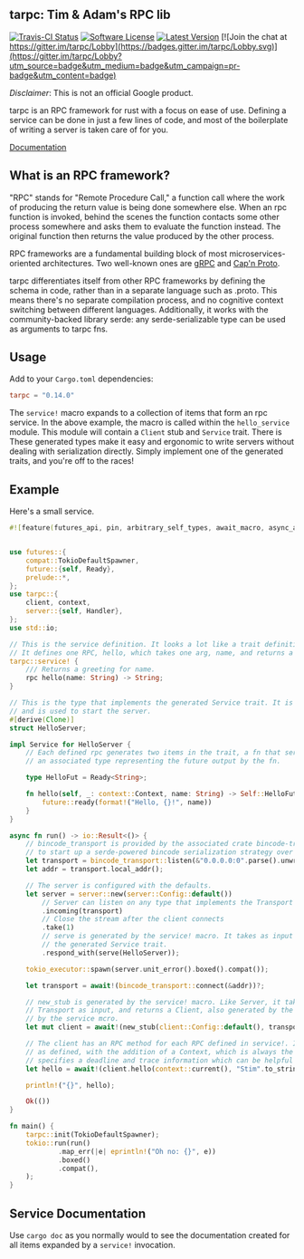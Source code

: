 ## tarpc: Tim & Adam's RPC lib
[![Travis-CI Status](https://travis-ci.org/google/tarpc.png?branch=master)](https://travis-ci.org/google/tarpc)
[![Software License](https://img.shields.io/badge/license-MIT-brightgreen.svg)](LICENSE)
[![Latest Version](https://img.shields.io/crates/v/tarpc.svg)](https://crates.io/crates/tarpc)
[![Join the chat at https://gitter.im/tarpc/Lobby](https://badges.gitter.im/tarpc/Lobby.svg)](https://gitter.im/tarpc/Lobby?utm_source=badge&utm_medium=badge&utm_campaign=pr-badge&utm_content=badge)

*Disclaimer*: This is not an official Google product.

tarpc is an RPC framework for rust with a focus on ease of use. Defining a
service can be done in just a few lines of code, and most of the boilerplate of
writing a server is taken care of for you.

[Documentation](https://docs.rs/crate/tarpc/)

## What is an RPC framework?
"RPC" stands for "Remote Procedure Call," a function call where the work of
producing the return value is being done somewhere else. When an rpc function is
invoked, behind the scenes the function contacts some other process somewhere
and asks them to evaluate the function instead. The original function then
returns the value produced by the other process.

RPC frameworks are a fundamental building block of most microservices-oriented
architectures. Two well-known ones are [gRPC](http://www.grpc.io) and
[Cap'n Proto](https://capnproto.org/).

tarpc differentiates itself from other RPC frameworks by defining the schema in code,
rather than in a separate language such as .proto. This means there's no separate compilation
process, and no cognitive context switching between different languages. Additionally, it
works with the community-backed library serde: any serde-serializable type can be used as
arguments to tarpc fns.

## Usage
Add to your `Cargo.toml` dependencies:

```toml
tarpc = "0.14.0"
```

The `service!` macro expands to a collection of items that form an
rpc service. In the above example, the macro is called within the
`hello_service` module. This module will contain a `Client` stub and `Service` trait.  There is
These generated types make it easy and ergonomic to write servers without dealing with serialization
directly. Simply implement one of the generated traits, and you're off to the
races!

## Example

Here's a small service.

```rust
#![feature(futures_api, pin, arbitrary_self_types, await_macro, async_await, proc_macro_hygiene)]


use futures::{
    compat::TokioDefaultSpawner,
    future::{self, Ready},
    prelude::*,
};
use tarpc::{
    client, context,
    server::{self, Handler},
};
use std::io;

// This is the service definition. It looks a lot like a trait definition.
// It defines one RPC, hello, which takes one arg, name, and returns a String.
tarpc::service! {
    /// Returns a greeting for name.
    rpc hello(name: String) -> String;
}

// This is the type that implements the generated Service trait. It is the business logic
// and is used to start the server.
#[derive(Clone)]
struct HelloServer;

impl Service for HelloServer {
    // Each defined rpc generates two items in the trait, a fn that serves the RPC, and
    // an associated type representing the future output by the fn.

    type HelloFut = Ready<String>;

    fn hello(self, _: context::Context, name: String) -> Self::HelloFut {
        future::ready(format!("Hello, {}!", name))
    }
}

async fn run() -> io::Result<()> {
    // bincode_transport is provided by the associated crate bincode-transport. It makes it easy
    // to start up a serde-powered bincode serialization strategy over TCP.
    let transport = bincode_transport::listen(&"0.0.0.0:0".parse().unwrap())?;
    let addr = transport.local_addr();

    // The server is configured with the defaults.
    let server = server::new(server::Config::default())
        // Server can listen on any type that implements the Transport trait.
        .incoming(transport)
        // Close the stream after the client connects
        .take(1)
        // serve is generated by the service! macro. It takes as input any type implementing
        // the generated Service trait.
        .respond_with(serve(HelloServer));

    tokio_executor::spawn(server.unit_error().boxed().compat());

    let transport = await!(bincode_transport::connect(&addr))?;

    // new_stub is generated by the service! macro. Like Server, it takes a config and any
    // Transport as input, and returns a Client, also generated by the macro.
    // by the service mcro.
    let mut client = await!(new_stub(client::Config::default(), transport))?;

    // The client has an RPC method for each RPC defined in service!. It takes the same args
    // as defined, with the addition of a Context, which is always the first arg. The Context
    // specifies a deadline and trace information which can be helpful in debugging requests.
    let hello = await!(client.hello(context::current(), "Stim".to_string()))?;

    println!("{}", hello);

    Ok(())
}

fn main() {
    tarpc::init(TokioDefaultSpawner);
    tokio::run(run()
            .map_err(|e| eprintln!("Oh no: {}", e))
            .boxed()
            .compat(),
    );
}
```

## Service Documentation

Use `cargo doc` as you normally would to see the documentation created for all
items expanded by a `service!` invocation.
